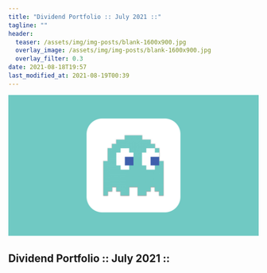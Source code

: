 ```yaml
---
title: "Dividend Portfolio :: July 2021 ::"
tagline: ""
header:
  teaser: /assets/img/img-posts/blank-1600x900.jpg
  overlay_image: /assets/img/img-posts/blank-1600x900.jpg
  overlay_filter: 0.3
date: 2021-08-18T19:57
last_modified_at: 2021-08-19T00:39
---
```



![Thumnail](/assets/img/img-posts/blank-1600x900.jpg)

## Dividend Portfolio :: July 2021 ::

<div>
  <canvas id="myChart" height="300"></canvas>
</div>

<!-- chart script -->
<script>
/* setup:1 */
const labels = ['VOO','NVDA','MSFT','AAPL','TSM','KO','O','MCD','WMT','FTS','AWK','PG','TGT','COST','SRVR','GILD','SBUX','QQQ','JNJ','INTC','CSCO','NKE','PFE','AMZN','TSLA','GOOGL','U','ABNB','SNOW','PINS','DIS','PYPL','ADBE','AMD','SPOT','Z','F','BA','MRNA','RBLX','DAL'];
const data = {
  labels: labels,
  datasets: [{
    label: ':: July 2021 ::',
    axis: 'y',
    fill: false,
    data: [3708.00,2180.23,2123.47,2009.15,1261.04,844.47,797.65,662.17,583.12,456.80,429.34,413.39,393.76,369.44,366.96,346.79,337.22,304.11,300.33,285.43,223.25,136.96,124.17,15497.92,15410.65,4820.65,1722.82,1453.55,594.68,470.71,462.25,448.27,431.68,385.84,328.39,201.94,183.05,138.54,117.79,84.04,83.40],
    backgroundColor: [
      'rgba(255, 99, 132, 0.2)',
      'rgba(255, 159, 64, 0.2)',
      'rgba(255, 205, 86, 0.2)',
      'rgba(75, 192, 192, 0.2)',
      'rgba(54, 162, 235, 0.2)',
      'rgba(153, 102, 255, 0.2)',
      'rgba(201, 203, 207, 0.2)'
    ],
    borderColor: [
      'rgb(255, 99, 132)',
      'rgb(255, 159, 64)',
      'rgb(255, 205, 86)',
      'rgb(75, 192, 192)',
      'rgb(54, 162, 235)',
      'rgb(153, 102, 255)',
      'rgb(201, 203, 207)'
    ],
    borderWidth: 1
  }]
};
/* block:config:0 */
const config = {
  type: 'bar',
  data: data,
  options: {
    indexAxis: 'y',
    /* options > scales */
    scales: {
      xAxes: {
        title: {
          display: true,
          text: 'USD ($)',
          align: 'end',
          font: {
            size: 14,
            weight: 'bold'
          }
        },
        position: 'top',
        ticks: {
          beginAtZero: true,
          stepSize: 2000
        }
      }
    },
    /* options > plugins */
    plugins: {
      /* options > plugins > title */
      title: {
        display: true,
        text: ':: July 2021 ::',
        font: {
          size: 24
        }
      },
      /* options > plugins > legend */
      legend: {
        display: false,
      },
      /* options > plugins > tooltip */
      tooltip: {
        enabled: true,
        displayColors: false,
        titleAlign: 'center',
        bodyAlign: 'right',
        /* options > plugins > tooltip > callbacks */
        callbacks: {
          label: function(context) {
            var index = context.dataIndex;
            var value = context.dataset.data[index];
            return value;
          },
          afterLabel: function(context) {
            const reducer = (accumulator, curr) => accumulator + curr;
            var index = context.dataIndex;
            var value = context.dataset.data[index];
            var sum = context.dataset.data.reduce(reducer);
            var percent = (value/sum*100).toFixed(2)+'%';
            return percent;
          }
        } /* callbacks close */
      } /* tooltip close */
    } /* plugins close */
  } /* options close */
};
/* create chart */
var myChart = new Chart(
    document.getElementById('myChart'),
    config
);
</script>
